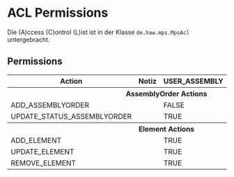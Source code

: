 ACL Permissions
===============
Die (A)ccess (C)ontrol (L)ist ist in der Klasse ```de.haw.mps.MpsAcl``` untergebracht.

Permissions
-----------

<table>
	<tr>
		<th>Action</th>
		<th>Notiz</th>
		<th>USER_ASSEMBLY</th>
		<th>USER_CALLCENTERAGENT</th>
	</tr>
	<tr>
		<th colspan="4">AssemblyOrder Actions</th>
	</tr>
	<tr>
		<td>ADD_ASSEMBLYORDER</td>
		<td></td>
		<td>FALSE</td>
		<td>TRUE</td>	
	</tr>
	<tr>
		<td>UPDATE_STATUS_ASSEMBLYORDER</td>
		<td></td>
		<td>TRUE</td>
		<td>TRUE</td>	
	</tr>
	<tr>
		<th colspan="4">Element Actions</th>
	</tr>
	<tr>
		<td>ADD_ELEMENT</td>
		<td></td>
		<td>TRUE</td>
		<td>FALSE</td>	
	</tr>
	<tr>
		<td>UPDATE_ELEMENT</td>
		<td></td>
		<td>TRUE</td>
		<td>FALSE</td>	
	</tr>
	<tr>
		<td>REMOVE_ELEMENT</td>
		<td></td>
		<td>TRUE</td>
		<td>FALSE</td>	
	</tr>
</table>